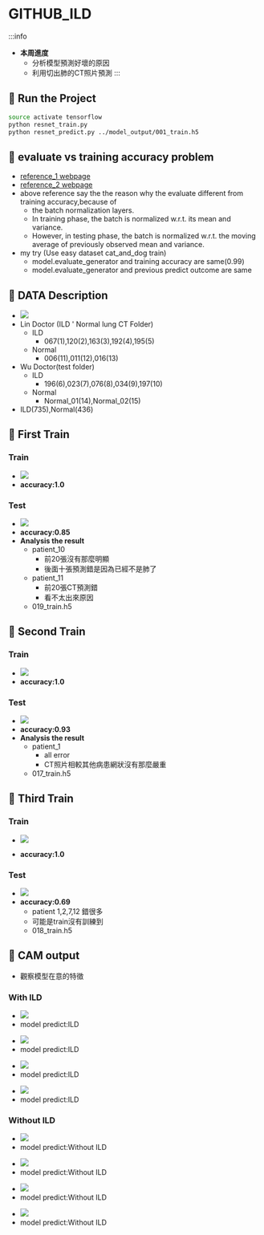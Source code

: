 GITHUB_ILD
===
:::info
* **本周進度**
    - 分析模型預測好壞的原因
    - 利用切出肺的CT照片預測
:::


:closed_book: Run the Project
-- 
```sh
source activate tensorflow
python resnet_train.py
python resnet_predict.py ../model_output/001_train.h5
```
:closed_book: evaluate vs training accuracy problem
--
- [reference_1 webpage](https://stackoverflow.com/questions/47157526/resnet-100-accuracy-during-training-but-33-prediction-accuracy-with-the-same)
- [reference_2 webpage](https://github.com/keras-team/keras/issues/8411)
- above reference say the the reason why the evaluate different from training accuracy,because of 
    - the batch normalization layers.
    - In training phase, the batch is normalized w.r.t. its mean and variance. 
    - However, in testing phase, the batch is normalized w.r.t. the moving average of previously observed mean and variance.
- my try (Use easy dataset cat_and_dog train)
    - model.evaluate_generator and  training accuracy are same(0.99)
    - model.evaluate_generator and previous predict outcome are same

:closed_book: DATA Description
--
* ![](https://i.imgur.com/Rztfsgd.png)
* Lin Doctor (ILD ' Normal lung CT Folder)
    * ILD
        * 067(1),120(2),163(3),192(4),195(5)
    * Normal
        * 006(11),011(12),016(13)
* Wu Doctor(test folder)
    * ILD
        * 196(6),023(7),076(8),034(9),197(10)
    * Normal
        * Normal_01(14),Normal_02(15)
* ILD(735),Normal(436)

:closed_book:  First Train
-- 
### Train
<!-- * ![](https://i.imgur.com/8dyP2ow.jpg) -->
* ![](https://i.imgur.com/ETIdnfa.jpg)
* **accuracy:1.0**
### Test
<!-- * ![](https://i.imgur.com/XagCIhB.png) -->
* ![](https://i.imgur.com/bVuZf7i.jpg)
* **accuracy:0.85**
* **Analysis the result**
    * patient_10 
        * 前20張沒有那麼明顯
        * 後面十張預測錯是因為已經不是肺了
    * patient_11
        * 前20張CT預測錯 
        * 看不太出來原因
    * 019_train.h5

:closed_book:  Second Train
--
### Train
<!-- * ![](https://i.imgur.com/aN35f6k.png) -->
<!-- * ![](https://i.imgur.com/spUaoeu.jpg) -->
* ![](https://i.imgur.com/lE5cn8d.jpg)
* **accuracy:1.0**
### Test
<!-- * ![](https://i.imgur.com/Tb2sIxq.jpg) -->
* ![](https://i.imgur.com/VH6V2bn.jpg)
* **accuracy:0.93**
* **Analysis the result**
    * patient_1
        * all error 
        * CT照片相較其他病患網狀沒有那麼嚴重
    * 017_train.h5

:closed_book: Third Train 
--
### Train
<!-- * ![](https://i.imgur.com/3sxXteA.jpg) -->
* ![](https://i.imgur.com/mNipVG6.jpg)

* **accuracy:1.0**
### Test
<!-- * ![](https://i.imgur.com/YZYo2Y7.jpg) -->
<!-- * ![](https://i.imgur.com/ohUkJnl.jpg) -->
* ![](https://i.imgur.com/TVDcSzI.jpg)
* **accuracy:0.69**
    * patient 1,2,7,12 錯很多
    * 可能是train沒有訓練到
    * 018_train.h5

:closed_book:  CAM output 
--
* 觀察模型在意的特徵
### **With ILD**
* ![](https://i.imgur.com/HhZ76zZ.jpg)
* model predict:ILD
<!-- * 1_19 -->
* ![](https://i.imgur.com/8HvlLCN.jpg)
* model predict:ILD
<!-- * 5_23 -->
* ![](https://i.imgur.com/5xzgGXe.jpg)
* model predict:ILD
<!-- * 7_23 -->
* ![](https://i.imgur.com/7rlRkdu.jpg)
* model predict:ILD
<!-- * 9_23 -->
### **Without ILD**
* ![](https://i.imgur.com/BG5AQsX.jpg)
* model predict:Without ILD
<!-- * 11_35 -->
* ![](https://i.imgur.com/IKO9yPl.jpg)
* model predict:Without ILD
<!-- * 12_35 -->
* ![](https://i.imgur.com/Tnsc3Kh.jpg)
* model predict:Without ILD
<!-- * 13_15 -->
* ![](https://i.imgur.com/nWgJqbr.jpg)
* model predict:Without ILD
<!-- * 14_35 -->
